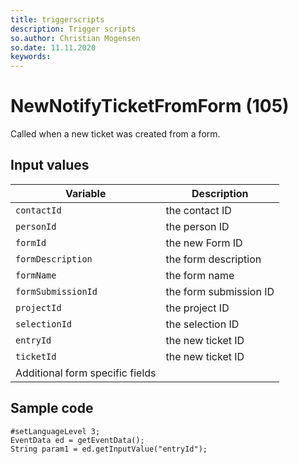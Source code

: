 ```yaml
---
title: triggerscripts
description: Trigger scripts
so.author: Christian Mogensen
so.date: 11.11.2020
keywords:
---
```


# NewNotifyTicketFromForm (105)

Called when a new ticket was created from a form.

## Input values

|Variable|Description|
|---|---|
| `contactId` | the contact ID|
| `personId` | the person ID|
| `formId` | the new Form ID|
| `formDescription` | the form description|
| `formName` | the form name|
| `formSubmissionId` | the form submission ID|
| `projectId` | the project ID|
| `selectionId` | the selection ID|
| `entryId` | the new ticket ID|
| `ticketId` | the new ticket ID|
| Additional form specific fields||

## Sample code

```crmscript
#setLanguageLevel 3;
EventData ed = getEventData();
String param1 = ed.getInputValue("entryId");
```
